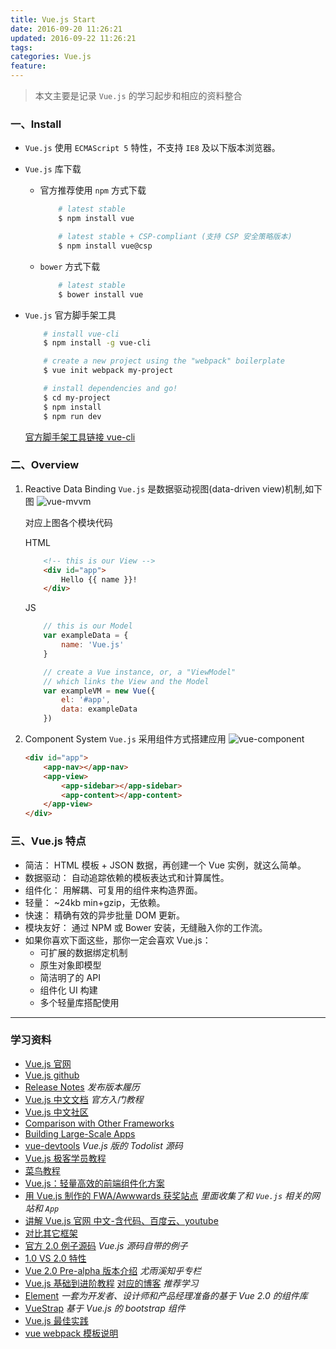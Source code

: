 ```yaml
---
title: Vue.js Start
date: 2016-09-20 11:26:21
updated: 2016-09-22 11:26:21
tags:
categories: Vue.js
feature:
---
```


> 本文主要是记录 `Vue.js` 的学习起步和相应的资料整合

### 一、Install

- `Vue.js` 使用 `ECMAScript 5` 特性，不支持 `IE8` 及以下版本浏览器。 
- `Vue.js` 库下载
	- 官方推荐使用 `npm` 方式下载
		```bash
			# latest stable
			$ npm install vue

			# latest stable + CSP-compliant (支持 CSP 安全策略版本)
			$ npm install vue@csp
		```
	- `bower` 方式下载
		```bash
			# latest stable
			$ bower install vue
		```

- `Vue.js` 官方脚手架工具
	```bash
		# install vue-cli
		$ npm install -g vue-cli

		# create a new project using the "webpack" boilerplate
		$ vue init webpack my-project

		# install dependencies and go!
		$ cd my-project
		$ npm install
		$ npm run dev
	```
	[官方脚手架工具链接 vue-cli](https://github.com/vuejs/vue-cli) 


### 二、Overview
1. Reactive Data Binding
	`Vue.js` 是数据驱动视图(data-driven view)机制,如下图
	![vue-mvvm](http://od6sd4xau.bkt.clouddn.com/h5/vue-mvvm.png)

	对应上图各个模块代码

	HTML
	```html
		<!-- this is our View -->
		<div id="app">
			Hello {{ name }}!
		</div>
	```
	JS
	```javascript
		// this is our Model
		var exampleData = {
			name: 'Vue.js'
		}

		// create a Vue instance, or, a "ViewModel"
		// which links the View and the Model
		var exampleVM = new Vue({
			el: '#app',
			data: exampleData
		})
	```
2. Component System
	`Vue.js` 采用组件方式搭建应用
	![vue-component](http://od6sd4xau.bkt.clouddn.com/h5/vue-component.png)

	```html
	<div id="app">
		<app-nav></app-nav>
		<app-view>
			<app-sidebar></app-sidebar>
			<app-content></app-content>
		</app-view>
	</div>
	```

### 三、Vue.js 特点

- 简洁： HTML 模板 + JSON 数据，再创建一个 Vue 实例，就这么简单。
- 数据驱动： 自动追踪依赖的模板表达式和计算属性。
- 组件化： 用解耦、可复用的组件来构造界面。
- 轻量： ~24kb min+gzip，无依赖。
- 快速： 精确有效的异步批量 DOM 更新。
- 模块友好： 通过 NPM 或 Bower 安装，无缝融入你的工作流。
- 如果你喜欢下面这些，那你一定会喜欢 Vue.js：
	- 可扩展的数据绑定机制
	- 原生对象即模型
	- 简洁明了的 API
	- 组件化 UI 构建
	- 多个轻量库搭配使用


---
### 学习资料
- [Vue.js 官网](http://vuejs.org/)
- [Vue.js github](https://github.com/vuejs/vue/)
- [Release Notes](https://github.com/vuejs/vue/releases) *发布版本履历*
- [Vue.js 中文文档](http://cn.vuejs.org/) *官方入门教程*
- [Vue.js 中文社区](http://www.vue-js.com/)
- [Comparison with Other Frameworks](http://vuejs.org/guide/comparison.html#Angular)
- [Building Large-Scale Apps](http://vuejs.org/guide/application.html)
- [vue-devtools](https://github.com/vuejs/vue-devtools) *Vue.js 版的 Todolist 源码*  
- [Vue.js 极客学员教程](http://wiki.jikexueyuan.com/project/vue-js/)
- [菜鸟教程](http://www.runoob.com/w3cnote/vue-js-quickstart.html)
- [Vue.js：轻量高效的前端组件化方案](http://www.csdn.net/article/1970-01-01/2825439)
- [用 Vue.js 制作的 FWA/Awwwards 获奖站点](https://github.com/vuejs/awesome-vue) *里面收集了和 `Vue.js` 相关的网站和 `App`*
- [讲解 Vue.js 官网 中文-含代码、百度云、youtube](https://github.com/bhnddowinf/vuejs-learn) 
- [对比其它框架](http://cn.vuejs.org/guide/comparison.html)
- [官方 2.0 例子源码](https://github.com/vuejs/vue/tree/next/examples) *Vue.js 源码自带的例子*
- [1.0 VS 2.0 特性](https://github.com/vuejs/vue/issues/2873)
- [Vue 2.0 Pre-alpha 版本介绍](https://zhuanlan.zhihu.com/p/20814761) *尤雨溪知乎专栏*
- [Vue.js 基础到进阶教程](https://github.com/keepfool/vue-tutorials) [对应的博客](http://www.cnblogs.com/keepfool/p/5690366.html) *推荐学习*
- [Element](http://element.eleme.io/#/) *一套为开发者、设计师和产品经理准备的基于 Vue 2.0 的组件库*
- [VueStrap](http://yuche.github.io/vue-strap/) *基于 Vue.js 的 bootstrap 组件*
- [Vue.js 最佳实践](http://wiki.jikexueyuan.com/project/vue-js/practices.html)
- [vue webpack 模板说明](http://vuejs-templates.github.io/webpack/)

